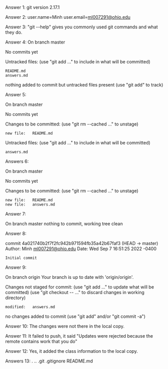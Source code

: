Answer 1: git version 2.17.1

Answer 2: 
user.name=Minh
user.email=ml007291@ohio.edu

Answer 3:
"git --help" gives you commonly used git commands and what they do.

Answer 4:
On branch master

No commits yet

Untracked files:
  (use "git add <file>..." to include in what will be committed)

	README.md
	answers.md

nothing added to commit but untracked files present (use "git add" to track)

Answer 5:

On branch master

No commits yet

Changes to be committed:
  (use "git rm --cached <file>..." to unstage)

	new file:   README.md

Untracked files:
  (use "git add <file>..." to include in what will be committed)

	answers.md

Answers 6:

On branch master

No commits yet

Changes to be committed:
  (use "git rm --cached <file>..." to unstage)

	new file:   README.md
	new file:   answers.md

Answer 7: 

On branch master
nothing to commit, working tree clean

Answer 8:

commit 4a021740b2f7f2fc942b971594fb35a42b67faf3 (HEAD -> master)
Author: Minh <ml007291@ohio.edu>
Date:   Wed Sep 7 16:51:25 2022 -0400

    Initial commit

Answer 9:

On branch origin
Your branch is up to date with 'origin/origin'.

Changes not staged for commit:
  (use "git add <file>..." to update what will be committed)
  (use "git checkout -- <file>..." to discard changes in working directory)

	modified:   answers.md

no changes added to commit (use "git add" and/or "git commit -a")

Answer 10: The changes were not there in the local copy.

Answer 11: It failed to push, it said "Updates were rejected because the remote contains work that you do"

Answer 12: Yes, it added the class information to the local copy.

Answers 13: .  ..  .git  .gitignore  README.md













